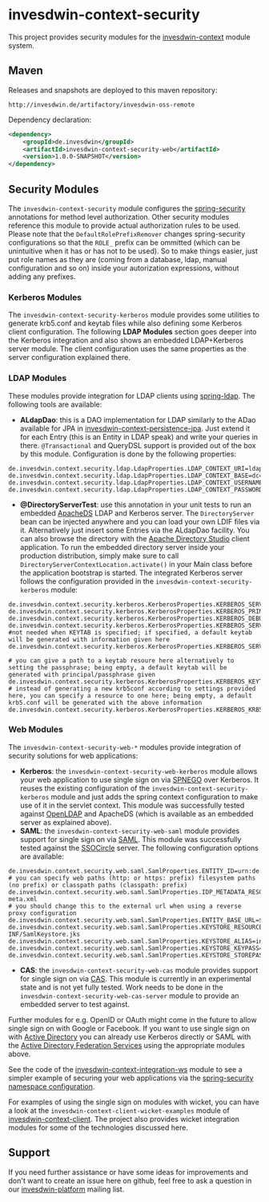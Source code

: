 # invesdwin-context-security
This project provides security modules for the [invesdwin-context](https://github.com/subes/invesdwin-context) module system.

## Maven

Releases and snapshots are deployed to this maven repository:
```
http://invesdwin.de/artifactory/invesdwin-oss-remote
```

Dependency declaration:
```xml
<dependency>
	<groupId>de.invesdwin</groupId>
	<artifactId>invesdwin-context-security-web</artifactId>
	<version>1.0.0-SNAPSHOT</version>
</dependency>
```
## Security Modules

The `invesdwin-context-security` module configures the [spring-security](http://projects.spring.io/spring-security/) annotations for method level authorization. Other security modules reference this module to provide actual authorization rules to be used. Please note that the `DefaultRolePrefixRemover` changes spring-security configurations so that the `ROLE_` prefix can be ommitted (which can be unintuitive when it has or has not to be used). So to make things easier, just put role names as they are (coming from a database, ldap, manual configuration and so on) inside your autorization expressions, without adding any prefixes.

### Kerberos Modules

The `invesdwin-context-security-kerberos` module provides some utilities to generate krb5.conf and keytab files while also defining some Kerberos client configuration. The following **LDAP Modules** section goes deeper into the Kerberos integration and also shows an embedded LDAP+Kerberos server module. The client configuration uses the same properties as the server configuration explained there.

### LDAP Modules

These modules provide integration for LDAP clients using [spring-ldap](http://projects.spring.io/spring-ldap/). The following tools are available:

- **ALdapDao**: this is a DAO implementation for LDAP similarly to the ADao available for JPA in [invesdwin-context-persistence-jpa](https://github.com/subes/invesdwin-context-persistence/). Just extend it for each Entry (this is an Entity in LDAP speak) and write your queries in there. `@Transactional` and QueryDSL support is provided out of the box by this module. Configuration is done by the following properties:
```properties
de.invesdwin.context.security.ldap.LdapProperties.LDAP_CONTEXT_URI=ldap://localhost:10389
de.invesdwin.context.security.ldap.LdapProperties.LDAP_CONTEXT_BASE=dc=invesdwin,dc=de
de.invesdwin.context.security.ldap.LdapProperties.LDAP_CONTEXT_USERNAME=uid=admin,ou=system
de.invesdwin.context.security.ldap.LdapProperties.LDAP_CONTEXT_PASSWORD=invesdwin
```
- **@DirectoryServerTest**: use this annotation in your unit tests to run an embedded [ApacheDS](http://directory.apache.org/apacheds/) LDAP and Kerberos server. The `DirectoryServer` bean can be injected anywhere and you can load your own LDIF files via it. Alternatively just insert some Entries via the ALdapDao facility. You can also browse the directory with the [Apache Directory Studio](http://directory.apache.org/studio/) client application. To run the embedded directory server inside your production distribution, simply make sure to call  `DirectoryServerContextLocation.activate()` in your Main class before the application bootstrap is started. The integrated Kerberos server follows the configuration provided in the `invesdwin-context-security-kerberos` module:
```properties
de.invesdwin.context.security.kerberos.KerberosProperties.KERBEROS_SERVER_URI=localhost:6088
de.invesdwin.context.security.kerberos.KerberosProperties.KERBEROS_PRIMARY_REALM=INVESDWIN.DE
de.invesdwin.context.security.kerberos.KerberosProperties.KERBEROS_DEBUG=true
de.invesdwin.context.security.kerberos.KerberosProperties.KERBEROS_SERVICE_PRINCIPAL=HTTP/localhost@INVESDWIN.DE
#not needed when KEYTAB is specified; if specified, a default keytab will be generated with information given here
de.invesdwin.context.security.kerberos.KerberosProperties.KERBEROS_SERVICE_PASSPHRASE=invesdwin

# you can give a path to a keytab resoure here alternatively to setting the passphrase; being empty, a default keytab will be generated with principal/passphrase given
de.invesdwin.context.security.kerberos.KerberosProperties.KERBEROS_KEYTAB_RESOURCE=
# instead of generating a new krb5conf according to settings provided here, you can specify a resource to one here; being empty, a default krb5.conf will be generated with the above information
de.invesdwin.context.security.kerberos.KerberosProperties.KERBEROS_KRB5CONF_RESOURCE=
```
### Web Modules

The `invesdwin-context-security-web-*` modules provide integration of security solutions for web applications:

- **Kerberos**: the `invesdwin-context-security-web-kerberos` module allows your web application to use single sign on via [SPNEGO](https://en.wikipedia.org/wiki/SPNEGO) over Kerberos. It reuses the existing configuration of the `invesdwin-context-security-kerberos` module and just adds the spring context configuration to make use of it in the servlet context. This module was successfully tested against [OpenLDAP](http://www.openldap.org/) and ApacheDS (which is available as an embedded server as explained above).
- **SAML**: the `invesdwin-context-security-web-saml` module provides support for single sign on via [SAML](https://en.wikipedia.org/wiki/Security_Assertion_Markup_Language). This module was successfully tested against the [SSOCircle](http://www.ssocircle.com) server. The following configuration options are available:
```properties
de.invesdwin.context.security.web.saml.SamlProperties.ENTITY_ID=urn:de:invesdwin:serviceprovider
# you can specify web paths (http: or https: prefix) filesystem paths (no prefix) or classpath paths (classpath: prefix)
de.invesdwin.context.security.web.saml.SamlProperties.IDP_METADATA_RESOURCE=http://idp.ssocircle.com/idp-meta.xml
# you should change this to the external url when using a reverse proxy configuration
de.invesdwin.context.security.web.saml.SamlProperties.ENTITY_BASE_URL=${de.invesdwin.context.integration.IntegrationProperties.WEBSERVER_BIND_URI}
de.invesdwin.context.security.web.saml.SamlProperties.KEYSTORE_RESOURCE=classpath:/META-INF/SamlKeystore.jks
de.invesdwin.context.security.web.saml.SamlProperties.KEYSTORE_ALIAS=invesdwin
de.invesdwin.context.security.web.saml.SamlProperties.KEYSTORE_KEYPASS=invesdwin
de.invesdwin.context.security.web.saml.SamlProperties.KEYSTORE_STOREPASS=${de.invesdwin.context.security.web.saml.SamlProperties.KEYSTORE_KEYPASS}
```
- **CAS**: the `invesdwin-context-security-web-cas` module provides support for single sign on via [CAS](https://en.wikipedia.org/wiki/Central_Authentication_Service). This module is currently in an experimental state and is not yet fully tested. Work needs to be done in the `invesdwin-context-security-web-cas-server` module to provide an embedded server to test against.

Further modules for e.g. OpenID or OAuth might come in the future to allow single sign on with Google or Facebook. If you want to use single sign on with [Active Directory](https://en.wikipedia.org/wiki/Active_Directory) you can already use Kerberos directly or SAML with the [Active Directory Federation Services](https://en.wikipedia.org/wiki/Active_Directory_Federation_Services) using the appropriate modules above.

See the code of the [invesdwin-context-integration-ws](https://github.com/subes/invesdwin-context-integration/blob/master/invesdwin-context-integration-parent/invesdwin-context-integration-ws/src/main/java/META-INF/ctx.integration.ws.xml) module to see a simpler example of securing your web applications via the [spring-security namespace configuration](http://docs.spring.io/spring-security/site/docs/current/reference/html/ns-config.html#ns-minimal).

For examples of using the single sign on modules with wicket, you can have a look at the `invesdwin-context-client-wicket-examples` module of [invesdwin-context-client](https://github.com/subes/invesdwin-context-client). The project also provides wicket integration modules for some of the technologies discussed here.

## Support

If you need further assistance or have some ideas for improvements and don't want to create an issue here on github, feel free to ask a question in our [invesdwin-platform](https://groups.google.com/forum/#!forum/invesdwin-platform) mailing list.
